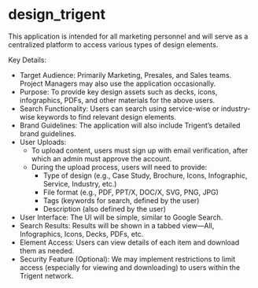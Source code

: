 # design_trigent

This application is intended for all marketing personnel and will serve as a centralized platform to access various types of design elements.

Key Details:
- Target Audience: Primarily Marketing, Presales, and Sales teams. Project Managers may also use the application occasionally.
- Purpose: To provide key design assets such as decks, icons, infographics, PDFs, and other materials for the above users.
- Search Functionality: Users can search using service-wise or industry-wise keywords to find relevant design elements.
- Brand Guidelines: The application will also include Trigent’s detailed brand guidelines.
- User Uploads:
  - To upload content, users must sign up with email verification, after which an admin must approve the account.
  - During the upload process, users will need to provide:
    - Type of design (e.g., Case Study, Brochure, Icons, Infographic, Service, Industry, etc.)
    - File format (e.g., PDF, PPT/X, DOC/X, SVG, PNG, JPG)
    - Tags (keywords for search, defined by the user)
    - Description (also defined by the user)
- User Interface: The UI will be simple, similar to Google Search.
- Search Results: Results will be shown in a tabbed view—All, Infographics, Icons, Decks, PDFs, etc.
- Element Access: Users can view details of each item and download them as needed.
- Security Feature (Optional): We may implement restrictions to limit access (especially for viewing and downloading) to users within the Trigent network.
